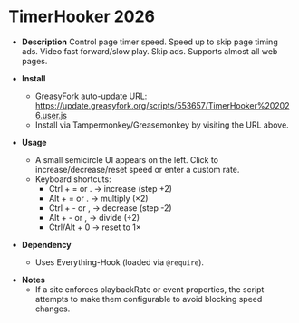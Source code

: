  # TimerHooker 2026

 - **Description**
   Control page timer speed. Speed up to skip page timing ads. Video fast forward/slow play. Skip ads. Supports almost all web pages.

 - **Install**
   - GreasyFork auto-update URL: https://update.greasyfork.org/scripts/553657/TimerHooker%202026.user.js
   - Install via Tampermonkey/Greasemonkey by visiting the URL above.

 - **Usage**
   - A small semicircle UI appears on the left. Click to increase/decrease/reset speed or enter a custom rate.
   - Keyboard shortcuts:
     - Ctrl + = or . → increase (step +2)
     - Alt + = or . → multiply (×2)
     - Ctrl + - or , → decrease (step -2)
     - Alt + - or , → divide (÷2)
     - Ctrl/Alt + 0 → reset to 1×

 - **Dependency**
   - Uses Everything-Hook (loaded via `@require`).
<!--
 - **Userscript Metadata**
   - `@match`:
     - `*://*/*`
     - `file:///*`
   - `@run-at`: document-start
   - `@inject-into`: page
   - `@license`: GPL-3.0-or-later
   - `@namespace`: https://rehan5039.github.io/
   - `@author`: rehan
-->
 - **Notes**
   - If a site enforces playbackRate or event properties, the script attempts to make them configurable to avoid blocking speed changes.
